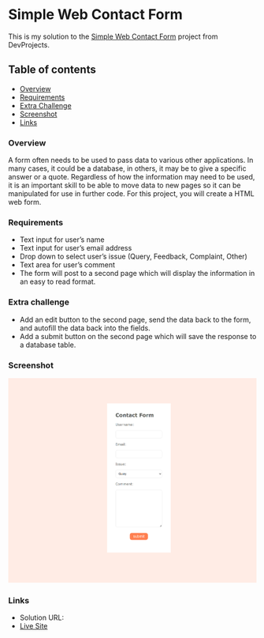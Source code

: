 # Simple Web Contact Form

This is my solution to the [Simple Web Contact Form](https://www.codementor.io/projects/web/create-a-contact-form-b2n9ltrdy1) project from DevProjects.

## Table of contents

- [Overview](#overview)
- [Requirements](#requirements)
- [Extra Challenge](#extra-challenge)
- [Screenshot](#screenshot)
- [Links](#links)

### Overview

A form often needs to be used to pass data to various other applications. In many cases, it could be a database, in others, it may be to give a specific answer or a quote. Regardless of how the information may need to be used, it is an important skill to be able to move data to new pages so it can be manipulated for use in further code. For this project, you will create a HTML web form.

### Requirements

- Text input for user’s name
- Text input for user’s email address
- Drop down to select user’s issue (Query, Feedback, Complaint, Other)
- Text area for user’s comment
- The form will post to a second page which will display the information in an easy to read format.

### Extra challenge

- Add an edit button to the second page, send the data back to the form, and autofill the data back into the fields.
- Add a submit button on the second page which will save the response to a database table.

### Screenshot

![Screenshot of website](./assets/screenshot.png)

### Links

- Solution URL:
- [Live Site](https://hidden-cliffs-05435.herokuapp.com/)
